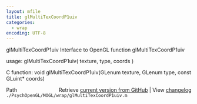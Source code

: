 ```yaml
---
layout: mfile
title: glMultiTexCoordP1uiv
categories:
  - wrap
encoding: UTF-8
---
```


glMultiTexCoordP1uiv  Interface to OpenGL function glMultiTexCoordP1uiv

usage:  glMultiTexCoordP1uiv( texture, type, coords )

C function:  void glMultiTexCoordP1uiv(GLenum texture, GLenum type, const GLuint\* coords)


<div class="code_header" style="text-align:right;">
  <span style="float:left;">Path&nbsp;&nbsp;</span> <span class="counter">Retrieve <a href=
  "https://raw.github.com/Psychtoolbox-3/Psychtoolbox-3/beta/./PsychOpenGL/MOGL/wrap/glMultiTexCoordP1uiv.m">current version from GitHub</a> | View <a href=
  "https://github.com/Psychtoolbox-3/Psychtoolbox-3/commits/beta/./PsychOpenGL/MOGL/wrap/glMultiTexCoordP1uiv.m">changelog</a></span>
</div>
<div class="code">
  <code>./PsychOpenGL/MOGL/wrap/glMultiTexCoordP1uiv.m</code>
</div>
